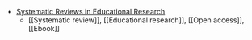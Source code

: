 - [Systematic Reviews in Educational Research](https://link.springer.com/book/10.1007/978-3-658-27602-7#toc)
	- [[Systematic review]], [[Educational research]], [[Open access]], [[Ebook]]